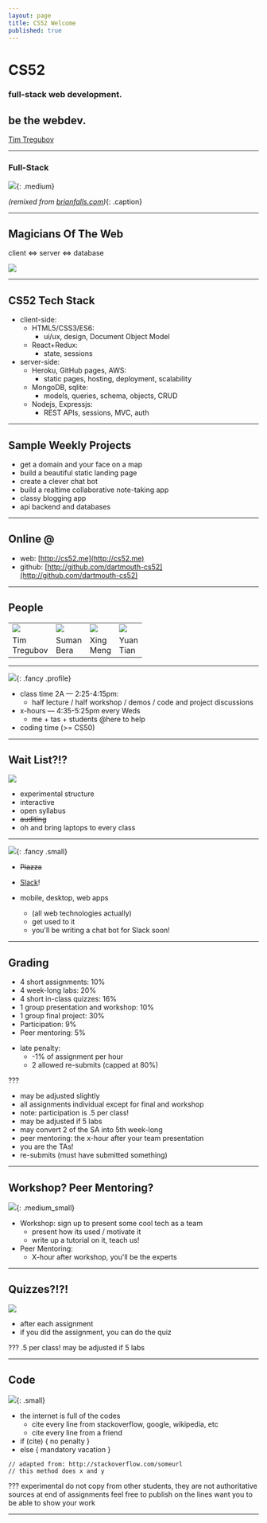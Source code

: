 ```yaml
---
layout: page
title: CS52 Welcome
published: true
---
```



<div class="slide" markdown="0">

# CS52
### full-stack web development.

## be the webdev.

[Tim Tregubov](http://zingweb.com)

---

### Full-Stack
![](img/stackCover.png){: .medium}

*(remixed from [brianfalls.com](http://brianfalls.com/))*{: .caption}

---

## Magicians Of The Web

client ⇔ server ⇔ database

![](img/giphy_19.gif)

---

## CS52 Tech Stack

* client-side:
  * HTML5/CSS3/ES6:
    * ui/ux, design, Document Object Model
  * React+Redux:
    * state, sessions
* server-side:
  * Heroku, GitHub pages, AWS:
    * static pages, hosting, deployment, scalability
  * MongoDB, sqlite:
    * models, queries, schema, objects, CRUD
  * Nodejs, Expressjs:
    * REST APIs, sessions, MVC, auth

---

## Sample Weekly Projects

* get a domain and your face on a map
* build a beautiful static landing page
* create a clever chat bot
* build a realtime collaborative note-taking app
* classy blogging app
* api backend and databases

---


## Online @

* web: [http://cs52.me](http://cs52.me)
* github: [http://github.com/dartmouth-cs52](http://github.com/dartmouth-cs52)


---


## People

<table >
  <tr>
    <td><img class="profile fancy" src="img/tt_profile.jpg" /></td>
    <td><img class="profile fancy" src="img/sb_profile.jpg" /></td>
    <td><img class="profile fancy" src="img/xm_profile.jpg" /></td>
    <td><img class="profile fancy" src="img/yt_profile.jpg" /></td>
  </tr>
  <tr>
    <td>Tim<br>Tregubov<br>
    </td>
    <td>Suman<br>Bera<br>
    </td>
    <td>Xing<br>Meng<br>
    </td>
    <td>Yuan<br>Tian<br>
    </td>
  </tr>
</table>


---

![](http://i.giphy.com/tn8zWeNYA73G0.gif){: .fancy .profile}

* class time 2A — 2:25-4:15pm:
  * half lecture / half workshop / demos / code and project discussions
* x-hours — 4:35-5:25pm every Weds
  * me + tas + students @here to help
* coding time (>= CS50)


---

## Wait List?!?

![](img/giphy21.gif)

* experimental structure
* interactive
* open syllabus
* <strike>auditing</strike>
* oh and bring laptops to every class


---


![](img/giphy_slack.gif){: .fancy .small}


* <strike>Piazza</strike>
* [Slack](https://cs52-dartmouth.slack.com)!

* mobile, desktop, web apps
  * (all web technologies actually)
  * get used to it
  * you'll be writing a chat bot for Slack soon!

---

## Grading

- 4 short assignments: 10%
- 4 week-long labs:  20%
- 4 short in-class quizzes:  16%
- 1 group presentation and workshop: 10%
- 1 group final project:  30%
- Participation:  9%
- Peer mentoring: 5%
* late penalty:
  * -1% of assignment per hour
  * 2 allowed re-submits (capped at 80%)


???
* may be adjusted slightly
* all assignments individual except for final and workshop
* note: participation is .5 per class!
* may be adjusted if 5 labs
* may convert 2 of the SA into 5th week-long
* peer mentoring:  the x-hour after your team presentation
* you are the TAs!
* re-submits (must have submitted something)

---

## Workshop? Peer Mentoring?

![](img/leviosa.gif){: .medium_small}

* Workshop: sign up to present some cool tech as a team
  * present how its used / motivate it
  * write up a tutorial on it, teach us!
* Peer Mentoring:
  * X-hour after workshop, you'll be the experts

---

## Quizzes?!?!

![](img/giphy22.gif)

* after each assignment
* if you did the assignment, you can do the quiz



???
.5 per class!
may be adjusted if 5 labs

---

## Code

![](img/giphy_cheating.gif){: .small}

* the internet is full of the codes
  * cite every line from stackoverflow, google, wikipedia, etc
  * cite every line from a friend
* if (cite) { no penalty }
* else { mandatory vacation }

```
// adapted from: http://stackoverflow.com/someurl
// this method does x and y
```

???
experimental
do not copy from other students, they are not authoritative sources
at end of assignments feel free to publish on the lines
want you to be able to show your work

---

<div>
